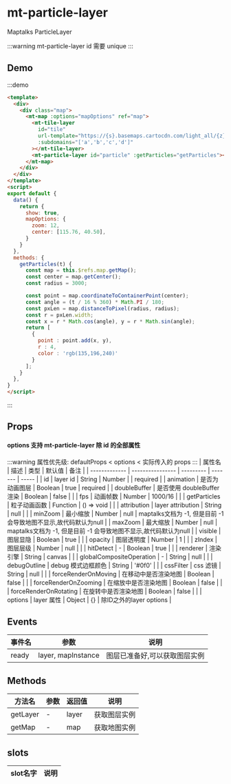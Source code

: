 # mt-particle-layer

Maptalks ParticleLayer

:::warning
mt-particle-layer id 需要 unique
:::

## Demo
:::demo

```html
<template>
  <div>
    <div class="map">
      <mt-map :options="mapOptions" ref="map">
        <mt-tile-layer
          id="tile"
          url-template="https://{s}.basemaps.cartocdn.com/light_all/{z}/{x}/{y}.png"
          :subdomains="['a','b','c','d']"
        ></mt-tile-layer>
        <mt-particle-layer id="particle" :getParticles="getParticles"></mt-particle-layer>
      </mt-map>
    </div>
  </div>
</template>
<script>
export default {
  data() {
    return {
      show: true,
      mapOptions: {
        zoom: 12,
        center: [115.76, 40.50],
      }
    }
  },
  methods: {
    getParticles(t) {
      const map = this.$refs.map.getMap();
      const center = map.getCenter();
      const radius = 3000;

      const point = map.coordinateToContainerPoint(center);
      const angle = (t / 16 % 360) * Math.PI / 180;
      const pxLen = map.distanceToPixel(radius, radius);
      const r = pxLen.width;
      const x = r * Math.cos(angle), y = r * Math.sin(angle);
      return [
        {
          point : point.add(x, y),
          r : 4,
          color : 'rgb(135,196,240)'
        }
      ];
    }
  },
}
</script>
```
:::

## Props
#### options 支持 mt-particle-layer 除 id 的全部属性
:::warning
属性优先级: defaultProps < options < 实际传入的 props
:::
| 属性名         | 描述           | 类型  | 默认值 | 备注 |
| ------------- | ---------------- | --------- | ------- | ----- |
| id | layer id | String \| Number |  | required |
| animation | 是否为动画图层 | Boolean | true | required |
| doubleBuffer | 是否使用 doubleBuffer 渲染 | Boolean | false |  |
| fps | 动画帧数 | Number | 1000/16 |  |
| getParticles | 粒子动画函数 | Function | () => void |  |
| attribution | layer attribution | String | null |  |
| minZoom | 最小缩放 | Number | null | maptalks文档为 -1, 但是目前 -1 会导致地图不显示,故代码默认为null |
| maxZoom | 最大缩放 | Number | null | maptalks文档为 -1, 但是目前 -1 会导致地图不显示,故代码默认为null |
| visible | 图层显隐 | Boolean | true | |
| opacity | 图层透明度 | Number | 1 |  |
| zIndex  | 图层层级 | Number | null | |
| hitDetect | - | Boolean | true | |
| renderer | 渲染引擎 | String | canvas | |
| globalCompositeOperation | - | String | null | |
| debugOutline | debug 模式边框颜色 | String | '#0f0' | |
| cssFilter | css 滤镜 | String | null | |
| forceRenderOnMoving | 在移动中是否渲染地图 | Boolean | false | |
| forceRenderOnZooming | 在缩放中是否渲染地图 | Boolean | false | |
| forceRenderOnRotating | 在旋转中是否渲染地图 | Boolean | false | |
| options | layer 属性 | Object | {} | 除ID之外的layer options |

## Events
| 事件名 | 参数 | 说明  |
| ------- | --------- | ---------------- |
| ready | layer, mapInstance | 图层已准备好,可以获取图层实例 |

## Methods
| 方法名 | 参数 | 返回值 | 说明  |
| ------- | --------- | --------- |---------------- |
| getLayer | - | layer | 获取图层实例 |
| getMap | - | map | 获取地图实例 |

## slots
| slot名字 | 说明 |
| ------- | --------- |
